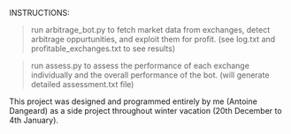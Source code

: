 INSTRUCTIONS:

 > run arbitrage_bot.py to fetch market data from exchanges, detect arbitrage oppurtunities, and exploit them for profit. (see log.txt and profitable_exchanges.txt to see results)

 > run assess.py to assess the performance of each exchange individually and the overall performance of the bot. (will generate detailed assessment.txt file)


This project was designed and programmed entirely by me (Antoine Dangeard) as a side project throughout winter vacation (20th December to 4th January).
